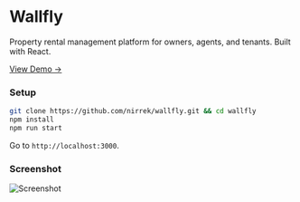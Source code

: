 # Wallfly
Property rental management platform for owners, agents, and tenants. Built with React.

[View Demo →](wallfly.surge.sg)

### Setup
```bash
git clone https://github.com/nirrek/wallfly.git && cd wallfly
npm install
npm run start
```

Go to `http://localhost:3000`.

### Screenshot
![Screenshot](https://infinit.io/_/xDgcvVZ.png)


